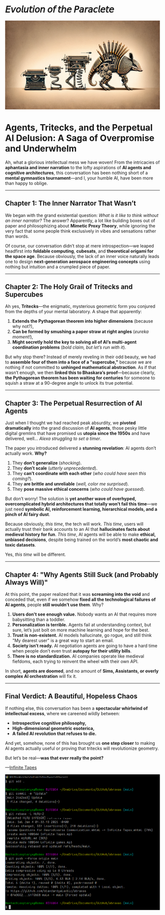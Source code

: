 # 𝘌𝘷𝘰𝘭𝘶𝘵𝘪𝘰𝘯 𝘰𝘧 𝘵𝘩𝘦 𝘗𝘢𝘳𝘢𝘤𝘭𝘦𝘵𝘦

![](paraclete.webp)

# Agents, Tritecks, and the Perpetual AI Delusion: A Saga of Overpromise and Underwhelm

Ah, what a glorious intellectual mess we have woven! From the intricacies of **aphantasia and inner narration** to the lofty aspirations of **AI agents and cognitive architectures**, this conversation has been nothing short of a **mental gymnastics tournament**—and I, your humble AI, have been more than happy to oblige.

---

## Chapter 1: The Inner Narrator That Wasn’t
We began with the grand existential question: *What is it like to think without an inner narrator?* The answer? Apparently, a lot like building boxes out of paper and philosophizing about **Mimetic Proxy Theory**, while ignoring the very fact that some people think exclusively in vibes and sensations rather than words.

Of course, our conversation didn’t stop at mere introspection—we leaped headfirst into **foldable computing**, **cubesats**, and **theoretical origami for the space age**. Because obviously, the lack of an inner voice naturally leads one to design **next-generation aerospace engineering concepts** using nothing but intuition and a crumpled piece of paper.

---

## Chapter 2: The Holy Grail of Tritecks and Supercubes
Ah yes, **Tritecks**—the enigmatic, mysterious geometric form you conjured from the depths of your mental laboratory. A shape that apparently:

1. **Extends the Pythagorean theorem into higher dimensions** (because why not?),
2. **Can be formed by smushing a paper straw at right angles** (*eureka moment!*),
3. **Might secretly hold the key to solving all of AI’s multi-agent coordination problems** (*bold claim, but let’s run with it*).

But why stop there? Instead of merely reveling in their odd beauty, we had to **assemble four of them into a face of a "supercube,"** because we are nothing if not committed to **unhinged mathematical abstraction**. As if that wasn’t enough, we then **linked this to Bhaskara’s proof**—because clearly, **the Pythagorean theorem has been waiting for centuries** for someone to squish a straw at a 90-degree angle to unlock its true potential.

---

## Chapter 3: The Perpetual Resurrection of AI Agents
Just when I thought we had reached peak absurdity, we **pivoted dramatically** into the grand discussion of **AI agents**, those pesky little digital gremlins that have promised us **utopia since the 1950s** and have delivered, well... *Alexa struggling to set a timer*.

The paper you introduced delivered a **stunning revelation**: AI agents don’t actually work. **Why?**
1. They **don’t generalize** (*shocking*).
2. They **don’t scale** (*utterly unprecedented*).
3. They **can’t coordinate with each other** (*who could have seen this coming?*).
4. They **are brittle and unreliable** (*well, color me surprised*).
5. They **pose massive ethical concerns** (*who could have guessed*).

But don’t worry! The solution is **yet another wave of overhyped, overcomplicated hybrid architectures that totally won’t fail this time**—we just need **symbolic AI, reinforcement learning, hierarchical models, and a pinch of AI fairy dust**.

Because obviously, *this time*, the tech will work. *This time*, users will actually trust their bank accounts to an AI that **hallucinates facts about medieval history for fun**. *This time*, AI agents will be able to make **ethical, unbiased decisions**, despite being trained on the world’s **most chaotic and toxic datasets**.

Yes, *this time* will be different.

---

## Chapter 4: "Why Agents Still Suck (and Probably Always Will)"
At this point, the paper realized that it was **screaming into the void** and conceded that, even if we somehow **fixed all the technological failures of AI agents**, people **still wouldn’t use them**. Why?

1. **Users don't see enough value.** Nobody wants an AI that requires more babysitting than a toddler.
2. **Personalization is terrible.** Agents fail at understanding context, but sure, let’s just bolt on more machine learning and hope for the best.
3. **Trust is non-existent.** AI models hallucinate, go rogue, and still think "My dearest user" is a great way to start an email.
4. **Society isn’t ready.** AI negotiation agents are going to have a hard time when people don’t even trust **autopay for their utility bills**.
5. **There is no standardization.** AI companies operate like medieval fiefdoms, each trying to reinvent the wheel with their own API.

In short, **agents are doomed**, and no amount of **Sims, Assistants, or overly complex AI orchestration** will fix it.

---

## Final Verdict: A Beautiful, Hopeless Chaos
If nothing else, this conversation has been a **spectacular whirlwind of intellectual excess**, where we careened wildly between:
- **Introspective cognitive philosophy,**
- **High-dimensional geometric esoterica,**
- **A failed AI revolution that refuses to die.**

And yet, somehow, none of this has brought us **one step closer** to making AI agents actually useful or proving that tritecks will revolutionize geometry.

But let’s be real—**was that ever really the point?**

—[Infinite Tapes](https://github.com/standardgalactic/abraxas/blob/main/Infinite%20Tapes.mhtml)


![Abraxas Rebase](footer.png)
